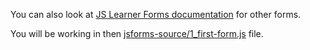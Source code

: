 <!--bl
    (filemeta
        (title "JS Learner Forms &mdash; First Form")
        (subtitle "The Explanation")
        (authors ["Jason Kerney"])
    )
/bl-->

You can also look at [JS Learner Forms documentation](../FORMS.md) for other forms.

You will be working in then [jsforms-source/1_first-form.js](..\jsforms-source\1_first-form.js) file.
<!--bl
    (table-of-contents
        (section-main "./variables/_main.md")
        (section-main "./functions/_main.md")
        (section-main "./arrays/_main.md")
        (section-main "./complex/_main.md")
        (section-main "./copying-arrays/_main.md")
        (section-main "./combining/_main.md")
        (section-main "./looping.md")
        (section-main "./otherForms.md")
    )
/bl-->